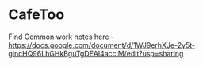 # CafeToo
Find Common work notes here  - https://docs.google.com/document/d/1WJ9erhXJe-2y5t-glncHQ96LhGHkBguTgDEAl4acciM/edit?usp=sharing
